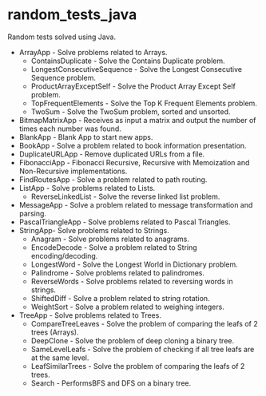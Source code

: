 # random_tests_java
Random tests solved using Java.

* ArrayApp - Solve problems related to Arrays.
  * ContainsDuplicate - Solve the Contains Duplicate problem.
  * LongestConsecutiveSequence - Solve the Longest Consecutive Sequence problem.
  * ProductArrayExceptSelf - Solve the Product Array Except Self problem.
  * TopFrequentElements - Solve the Top K Frequent Elements problem.   
  * TwoSum - Solve the TwoSum problem, sorted and unsorted.   
* BitmapMatrixApp - Receives as input a matrix and output the number of times each number was found.
* BlankApp - Blank App to start new apps.
* BookApp - Solve a problem related to book information presentation.
* DuplicateURLApp - Remove duplicated URLs from a file.
* FibonacciApp - Fibonacci Recursive, Recursive with Memoization and Non-Recursive implementations. 
* FindRoutesApp - Solve a problem related to path routing.
* ListApp - Solve problems related to Lists.
  * ReverseLinkedList - Solve the reverse linked list problem.
* MessageApp - Solve a problem related to message transformation and parsing.
* PascalTriangleApp - Solve problems related to Pascal Triangles.
* StringApp- Solve problems related to Strings.
  * Anagram - Solve problems related to anagrams.
  * EncodeDecode - Solve a problem related to String encoding/decoding.
  * LongestWord - Solve the Longest World in Dictionary problem.
  * Palindrome - Solve problems related to palindromes.
  * ReverseWords - Solve problems related to reversing words in strings.
  * ShiftedDiff - Solve a problem related to string rotation.
  * WeightSort - Solve a problem related to weighing integers.
* TreeApp - Solve problems related to Trees.
  * CompareTreeLeaves - Solve the problem of comparing the leafs of 2 trees (Arrays).
  * DeepClone - Solve the problem of deep cloning a binary tree.
  * SameLevelLeafs - Solve the problem of checking if all tree leafs are at the same level.
  * LeafSimilarTrees - Solve the problem of comparing the leafs of 2 trees.
  * Search - PerformsBFS and DFS on a binary tree.